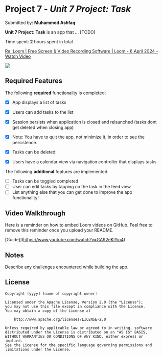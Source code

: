 # Project 7 - *Unit 7 Project: Task*

Submitted by: **Muhammed Ashfaq**

**Unit 7 Project: Task** is an app that ... [TODO] 

Time spent: **2** hours spent in total

<div>
    <a href="https://www.loom.com/share/c923e903e34945ec878cd8ec16c29b91">
      <p>Re: Loom | Free Screen & Video Recording Software | Loom - 6 April 2024 - Watch Video</p>
    </a>
    <a href="https://www.loom.com/share/c923e903e34945ec878cd8ec16c29b91">
      <img style="max-width:300px;" src="https://cdn.loom.com/sessions/thumbnails/c923e903e34945ec878cd8ec16c29b91-with-play.gif">
    </a>
</div>

## Required Features

The following **required** functionality is completed:

- [x] App displays a list of tasks
- [x] Users can add tasks to the list
- [x] Session persists when application is closed and relaunched (tasks dont get deleted when closing app) 
- [x] Note: You have to quit the app, not minimize it, in order to see the persistence.
- [x] Tasks can be deleted
- [x] Users have a calendar view via navigation controller that displays tasks    


The following **additional** features are implemented:

- [ ] Tasks can be toggled completed
- [ ] User can edit tasks by tapping on the task in the feed view
- [ ] List anything else that you can get done to improve the app functionality!

## Video Walkthrough

Here is a reminder on how to embed Loom videos on GitHub. Feel free to remove this reminder once you upload your README. 

[Guide]](https://www.youtube.com/watch?v=GA92eKlYio4) .

## Notes

Describe any challenges encountered while building the app.

## License

    Copyright [yyyy] [name of copyright owner]

    Licensed under the Apache License, Version 2.0 (the "License");
    you may not use this file except in compliance with the License.
    You may obtain a copy of the License at

        http://www.apache.org/licenses/LICENSE-2.0

    Unless required by applicable law or agreed to in writing, software
    distributed under the License is distributed on an "AS IS" BASIS,
    WITHOUT WARRANTIES OR CONDITIONS OF ANY KIND, either express or implied.
    See the License for the specific language governing permissions and
    limitations under the License.
